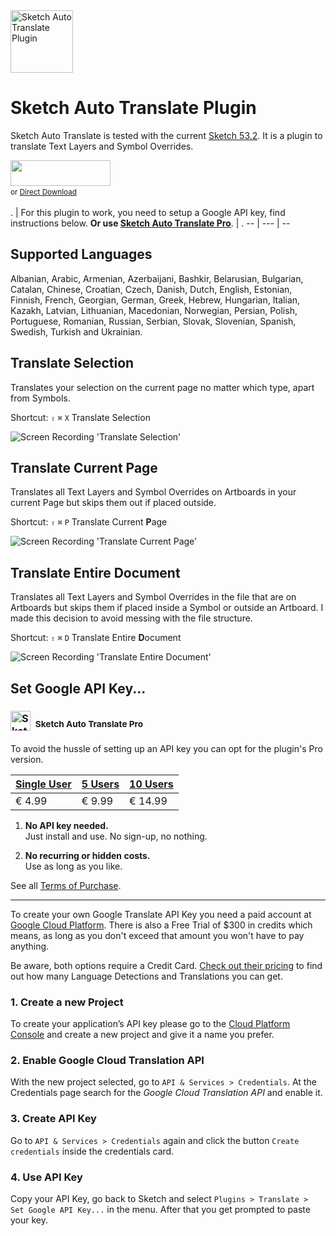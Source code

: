 <img src="https://github.com/symdesign/sketch-auto-translate/raw/master/Assets/logo%402x.png" width="100" height="100" alt="Sketch Auto Translate Plugin">
  

# Sketch Auto Translate Plugin
Sketch Auto Translate is tested with the current [Sketch 53.2](https://www.sketchapp.com/). It is a plugin to translate Text Layers and Symbol Overrides.



<a href="https://www.sketchpacks.com/symdesign/sketch-auto-translate/install">
  <img width="160" height="41" src="https://sketchpacks-com.s3.amazonaws.com/assets/badges/sketchpacks-badge-install.png" >
</a>
<small><br>or <a href="https://minhaskamal.github.io/DownGit/#/home?url=https://github.com/symdesign/sketch-auto-translate/tree/master/SketchAutoTranslate.sketchplugin">Direct Download</a></small> 


<br>
<br>
. | For this plugin to work, you need to setup a Google API key, find instructions below. <strong>Or use <a href="https://github.com/symdesign/sketch-auto-translate/wiki/Use-without-API-Key">Sketch Auto Translate Pro</a></strong>. | .
-- | --- | --


<a target="_blank" href="https://www.paypal.com/cgi-bin/webscr?cmd=_s-xclick&hosted_button_id=ZK3TU55XHALSE">
<!-- Donate Button »
<img width="160" height="45" src="https://raw.githubusercontent.com/symdesign/sketch-auto-translate/master/Assets/donate-button.svg?sanitize=true" alt="Donate">
« Donate Button -->
<br>
<!-- Powered by »
<img width="160" height="auto" src="https://github.com/symdesign/sketch-auto-translate/raw/master/Assets/cc-badge-powevered.png"/ >
« Powered by -->
</a>


## Supported Languages
Albanian, Arabic, Armenian, Azerbaijani, Bashkir, Belarusian, Bulgarian, Catalan, Chinese, Croatian, Czech, Danish, Dutch, English, Estonian, Finnish, French, Georgian, German, Greek, Hebrew, Hungarian, Italian, Kazakh, Latvian, Lithuanian, Macedonian, Norwegian, Persian, Polish, Portuguese, Romanian, Russian, Serbian, Slovak, Slovenian, Spanish, Swedish, Turkish and Ukrainian.


## Translate Selection
Translates your selection on the current page no matter which type, apart from Symbols.

Shortcut: `⇧` `⌘` `X` Translate Selection

<img src="https://raw.githubusercontent.com/symdesign/sketch-auto-translate/master/Assets/TranslateSelection_v2.gif" alt="Screen Recording 'Translate Selection'" >


## Translate Current Page
Translates all Text Layers and Symbol Overrides on Artboards in your current Page but skips them out if placed outside.

Shortcut: `⇧` `⌘` `P` Translate Current **P**age

<img src="https://raw.githubusercontent.com/symdesign/sketch-auto-translate/master/Assets/TranslatePage_v2.gif" alt="Screen Recording 'Translate Current Page'" >

## Translate Entire Document
Translates all Text Layers and Symbol Overrides in the file that are on Artboards but skips them if placed inside a Symbol or outside an Artboard. I made this decision to avoid messing with the file structure.

Shortcut: `⇧` `⌘` `D` Translate Entire **D**ocument

<img src="https://raw.githubusercontent.com/symdesign/sketch-auto-translate/master/Assets/TranslateEntireDocument_v2.gif" alt="Screen Recording 'Translate Entire Document'" >


## Set Google API Key...

### <strong><img src="https://github.com/symdesign/sketch-auto-translate/raw/master/Assets/logo%402x.png" width="32" height="32" alt="Sketch Auto Translate Plugin">&nbsp;&nbsp;<sup>Sketch Auto Translate Pro</sup></strong>

To avoid the hussle of setting up an API key you can opt for the plugin's Pro version.

|[Single User](https://www.paypal.com/cgi-bin/webscr?cmd=_s-xclick&hosted_button_id=39WEAZNWYG37S)|[5 Users](https://www.paypal.com/cgi-bin/webscr?cmd=_s-xclick&hosted_button_id=WCUMWJJHLLJ3C)|[10 Users](https://www.paypal.com/cgi-bin/webscr?cmd=_s-xclick&hosted_button_id=ESE5ZGBXAN8EL)|
|------|------|-------|
|€ 4.99|€ 9.99|€ 14.99|


1. **No API key needed.**
<br>Just install and use. No sign-up, no nothing.
  
2. **No recurring or hidden costs.**
<br>Use as long as you like.

See all <a href="https://github.com/symdesign/sketch-auto-translate/wiki/Use-without-API-Key">Terms of Purchase</a>.

---


To create your own Google Translate API Key you need a paid account at [Google Cloud Platform](https://cloud.google.com). There is also a Free Trial of $300 in credits which means, as long as you don't exceed that amount you won't have to pay anything. 

Be aware, both options require a Credit Card. [Check out their pricing](https://cloud.google.com/translate/pricing) to find out how many Language Detections and Translations you can get.








  
### 1. Create a new Project
To create your application’s API key please go to the [Cloud Platform Console](https://console.cloud.google.com/) and create a new project and give it a name you prefer.


### 2. Enable Google Cloud Translation API
With the new project selected, go to `API & Services > Credentials`.
At the Credentials page search for the *Google Cloud Translation API* and enable it.


### 3. Create API Key
Go to `API & Services > Credentials` again and click the button `Create credentials` inside the credentials card.


### 4. Use API Key

Copy your API Key, go back to Sketch and select `Plugins > Translate > Set Google API Key...` in the menu. After that you get prompted to paste your key.
